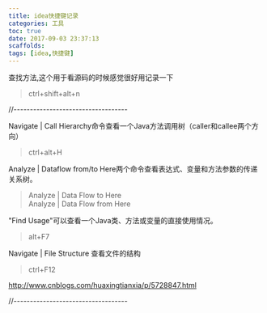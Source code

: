 ```yaml
---
title: idea快捷键记录
categories: 工具
toc: true
date: 2017-09-03 23:37:13
scaffolds:
tags: [idea,快捷键]
---
```

查找方法,这个用于看源码的时候感觉很好用记录一下
> ctrl+shift+alt+n

//-----------------------------------

Navigate | Call Hierarchy命令查看一个Java方法调用树（caller和callee两个方向）
> ctrl+alt+H

Analyze | Dataflow from/to Here两个命令查看表达式、变量和方法参数的传递关系树。
>Analyze | Data Flow  to Here  
>Analyze | Data Flow  from Here

<!-- more -->

"Find Usage"可以查看一个Java类、方法或变量的直接使用情况。 
>alt+F7

Navigate | File Structure 查看文件的结构
> ctrl+F12

http://www.cnblogs.com/huaxingtianxia/p/5728847.html

//-----------------------------------
